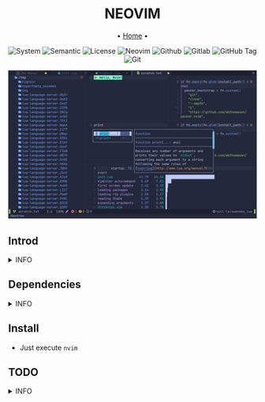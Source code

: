 <h1 align="center">NEOVIM</h1>

<div align="center">
  <span> • </span>
	<a href="https://oeyoews.github.io/nvim">Home</a>
  <span> • </span>
</div>

<div align="center">

![System](https://img.shields.io/badge/System-Linux-white.svg?style=flat-square&logo=linux&logoColor=9ECE6A&color=BB9AF7)
![Semantic](https://img.shields.io/badge/%20%20%F0%9F%93%A6%F0%9F%9A%80-Semantic-e10079.svg?style=flat-square&logo=semantic-release)
![License](https://img.shields.io/badge/License-AGPL--3.0-e10079.svg?style=flat-square&logo=GNU&color=df967f&label=License)
![Neovim](https://img.shields.io/badge/Neovim-0.7.0-blueviolet.svg?style=flat-square&logo=Neovim&color=90E59A&logoColor=green)
![Github](https://img.shields.io/badge/Github-Yes-green.svg?style=flat-square&logo=github&label=Github)
![Gitlab](https://img.shields.io/badge/Gitlab-Yes-ffcc00.svg?style=flat-square&logo=gitlab&label=Gitlab)
![GitHub Tag](https://img.shields.io/gitlab/v/tag/oeyoews/nvim?color=green&logo=FastAPI&style=flat-square)
![Git](https://img.shields.io/badge/GIT-Yes-green.svg?style=flat-square&logo=git&label=GIT)

<img src="img/2022-06-17-01-20-01.png" width=512/>
</div>


## Introd

<details>
<summary>INFO</summary>

```
 ┏━━━━━━━━━━━━━━━━━━━━━━━━━━━━━━━━━━━━━━━━━━━━━━━━━━━┓
 ┃   ┏━━━━━━━━┓                         ┏━━━━━━━━┓   ┃
 ┃   ┃ NEOVIM ┃────────────────────────►┃ 0.7.0+ ┃   ┃
 ┃   ┗━━━━━━━━┛                         ┗━━━━┯━━━┛   ┃
 ┃                                           │       ┃
 ┃                                           │       ┃
 ┃   ┏━━━━━━━━━━━━━━━━━━┓                    │       ┃
 ┃   ┃ ├── CHANGELOG.md ┃                    │       ┃
 ┃   ┃ ├── _config.yml  ┃                    │       ┃
 ┃   ┃ ├── img          ┃                    │       ┃
 ┃   ┃ ├── init.lua     ┃                    │       ┃
 ┃   ┃ ├── install.sh   ┃                    │       ┃
 ┃   ┃ ├── lua          ┃                    │       ┃
 ┃   ┃ ├── Makefile     ┃◄───────────────────┘       ┃
 ┃   ┃ ├── package.json ┃                            ┃
 ┃   ┃ ├── plugin       ┃                            ┃
 ┃   ┃ ├── README.md    ┃                            ┃
 ┃   ┃ ├── Ultisnips    ┃                            ┃
 ┃   ┃ └── yarn.lock    ┃                            ┃
 ┃   ┗━━━━━━━━━━━━━━━━━━┛                            ┃
 ┗━━━━━━━━━━━━━━━━━━━━━━━━━━━━━━━━━━━━━━━━━━━━━━━━━━━┛
```

</details>

## Dependencies

<details>
<summary>INFO</summary>

* python-pynvim
* python
* kitty
* noto-font-emoji
* nodejs
* fzf
* ranger
* shellcheck

</details>

## Install

* Just execute `nvim`

## TODO

<details>
<summary>INFO</summary>

* [ ] cursor shake for null-ls
* [x] vim-plug or packer.nvim index probleb
* [x] config setting conflict
* [ ] integrate husky and (prettier)
* [x] highlight paraness
* [ ] learn lightspeed
* [x] learn use visual-line multi curline
* [?] json add double how effect config
* [ ] add format stylua by ci/cd
* [x] insert mode to hide cursorline
* [x] automatically install filetype server when first open
* [ ] bug: treesitter multi download
* [x] config opt(load)
* [x] learn packer, test packer automatically
* [x] format lua(include vim), this treesitter
* [x] learn lua: doom-nvim, nvchad to deeply look
* [x] add highlight symbols under cursor functions(terminal gnome support)
* [x] use packer.nvim to replace vim-plug
* [x] tidy vanilla.txt, maybe can write vanilla.markdown, last to txt
* [x] config tab space show in different filetype
* [x] move plugins/*.lua to lua folder, and to pure lua config
* [ ] add window number switch number(mousenum)
* [x] solve gitsign utf8
* [x] how to add templates in nvim
* [x] config norg table
* [x] config format
* [x] some sitution will cause error line repeat(maybe emoji or refresh time error)
  * [x] snowflake:  this emoji will cause this bug in kitty(only)

* [x] config new theme for material, like tilde,
* add shortkeys in vim to open browser html
* [?] fix the zh bug(maybe also is terminal)
* [x] add random banner and random color startup
  * <https://github.com/goolord/alpha-nvim/discussions/16#discussioncomment-2386902>
* first install automatically install
* [x] config dashboard
* [x] this emjoi shadow bug, maybe is kitty terminal(switch to wezterm compare)
* [x] some error tip from feline(active)
* [x] https://github.com/AstroNvim/AstroNvim, learn it option setting and lsp multi separate setting: fix lua global vim setting

</details>
